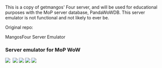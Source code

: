 This is a copy of getmangos' Four server, and will be used for educational purposes with the MoP server database, PandaWoWDB.
This server emulator is not functional and not likely to ever be.

Original repo:


MangosFour Server Emulator

### Server emulator for MoP WoW

[![](https://www.getmangos.eu/images/primus/blue/misc/logo.png)](http://www.getmangos.eu)&nbsp;
[![](/icons/FORUM.gif)](https://www.getmangos.eu/forum.php)
[![](/icons/WIKI.gif)](http://github.com/mangoswiki/wiki/wiki)
[![](/icons/TOOLS.gif)](http://github.com/mangostools)
[![](/icons/TRACKER.gif)](https://www.getmangos.eu/project.php)

